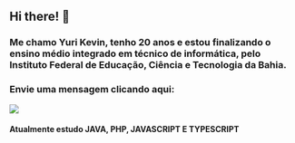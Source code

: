 ## Hi there! 👋

### Me chamo Yuri Kevin, tenho 20 anos e estou finalizando o ensino médio integrado em técnico de informática, pelo Instituto Federal de Educação, Ciência e Tecnologia da Bahia.

### Envie uma mensagem clicando aqui:
<div>
  <a href = "mailto:yurikevin1405@gmail.com"><img src="https://img.shields.io/badge/-Gmail-%23333?style=for-the-badge&logo=gmail&logoColor=white" target="_blank"></a>
</div>

#### Atualmente estudo JAVA, PHP, JAVASCRIPT E TYPESCRIPT
